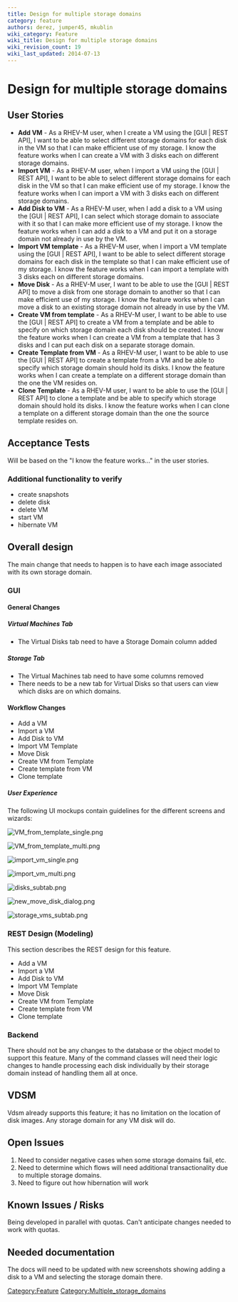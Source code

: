 ```yaml
---
title: Design for multiple storage domains
category: feature
authors: derez, jumper45, mkublin
wiki_category: Feature
wiki_title: Design for multiple storage domains
wiki_revision_count: 19
wiki_last_updated: 2014-07-13
---
```


# Design for multiple storage domains

## User Stories

*   **Add VM** - As a RHEV-M user, when I create a VM using the [GUI | REST API], I want to be able to select different storage domains for each disk in the VM so that I can make efficient use of my storage. I know the feature works when I can create a VM with 3 disks each on different storage domains.
*   **Import VM** - As a RHEV-M user, when I import a VM using the [GUI | REST API], I want to be able to select different storage domains for each disk in the VM so that I can make efficient use of my storage. I know the feature works when I can import a VM with 3 disks each on different storage domains.
*   **Add Disk to VM** - As a RHEV-M user, when I add a disk to a VM using the [GUI | REST API], I can select which storage domain to associate with it so that I can make more efficient use of my storage. I know the feature works when I can add a disk to a VM and put it on a storage domain not already in use by the VM.
*   **Import VM template** - As a RHEV-M user, when I import a VM template using the [GUI | REST API], I want to be able to select different storage domains for each disk in the template so that I can make efficient use of my storage. I know the feature works when I can import a template with 3 disks each on different storage domains.
*   **Move Disk** - As a RHEV-M user, I want to be able to use the [GUI | REST API] to move a disk from one storage domain to another so that I can make efficient use of my storage. I know the feature works when I can move a disk to an existing storage domain not already in use by the VM.
*   **Create VM from template** - As a RHEV-M user, I want to be able to use the [GUI | REST API] to create a VM from a template and be able to specify on which storage domain each disk should be created. I know the feature works when I can create a VM from a template that has 3 disks and I can put each disk on a separate storage domain.
*   **Create Template from VM** - As a RHEV-M user, I want to be able to use the [GUI | REST API] to create a template from a VM and be able to specify which storage domain should hold its disks. I know the feature works when I can create a template on a different storage domain than the one the VM resides on.
*   **Clone Template** - As a RHEV-M user, I want to be able to use the [GUI | REST API] to clone a template and be able to specify which storage domain should hold its disks. I know the feature works when I can clone a template on a different storage domain than the one the source template resides on.

## Acceptance Tests

Will be based on the "I know the feature works..." in the user stories.

### Additional functionality to verify

*   create snapshots
*   delete disk
*   delete VM
*   start VM
*   hibernate VM

## Overall design

The main change that needs to happen is to have each image associated with its own storage domain.

### GUI

#### General Changes

##### Virtual Machines Tab

*   The Virtual Disks tab need to have a Storage Domain column added

##### Storage Tab

*   The Virtual Machines tab need to have some columns removed
*   There needs to be a new tab for Virtual Disks so that users can view which disks are on which domains.

#### Workflow Changes

*   Add a VM
*   Import a VM
*   Add Disk to VM
*   Import VM Template
*   Move Disk
*   Create VM from Template
*   Create template from VM
*   Clone template

##### User Experience

The following UI mockups contain guidelines for the different screens and wizards:

![](VM_from_template_single.png "VM_from_template_single.png")

![](VM_from_template_multi.png "VM_from_template_multi.png")

![](import_vm_single.png "import_vm_single.png")

![](import_vm_multi.png "import_vm_multi.png")

![](disks_subtab.png "disks_subtab.png")

![](new_move_disk_dialog.png "new_move_disk_dialog.png")

![](storage_vms_subtab.png "storage_vms_subtab.png")

### REST Design (Modeling)

This section describes the REST design for this feature.

*   Add a VM
*   Import a VM
*   Add Disk to VM
*   Import VM Template
*   Move Disk
*   Create VM from Template
*   Create template from VM
*   Clone template

### Backend

There should not be any changes to the database or the object model to support this feature. Many of the command classes will need their logic changes to handle processing each disk individually by their storage domain instead of handling them all at once.

## VDSM

Vdsm already supports this feature; it has no limitation on the location of disk images. Any storage domain for any VM disk will do.

## Open Issues

1.  Need to consider negative cases when some storage domains fail, etc.
2.  Need to determine which flows will need additional transactionality due to multiple storage domains.
3.  Need to figure out how hibernation will work

## Known Issues / Risks

Being developed in parallel with quotas. Can't anticipate changes needed to work with quotas.

## Needed documentation

The docs will need to be updated with new screenshots showing adding a disk to a VM and selecting the storage domain there.

<Category:Feature> <Category:Multiple_storage_domains>
